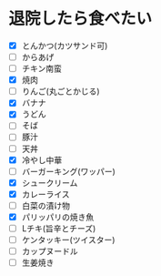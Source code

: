 # 退院したら食べたい
- [x] とんかつ(カツサンド可)
- [ ] からあげ
- [ ] チキン南蛮
- [x] 焼肉
- [ ] りんご(丸ごとかじる)
- [x] バナナ
- [x] うどん
- [ ] そば
- [ ] 豚汁
- [ ] 天丼
- [x] 冷やし中華
- [ ] バーガーキング(ワッパー)
- [x] シュークリーム
- [x] カレーライス
- [ ] 白菜の漬け物
- [x] パリッパリの焼き魚
- [ ] Lチキ(旨辛とチーズ)
- [ ] ケンタッキー(ツイスター)
- [ ] カップヌードル
- [ ] 生姜焼き
